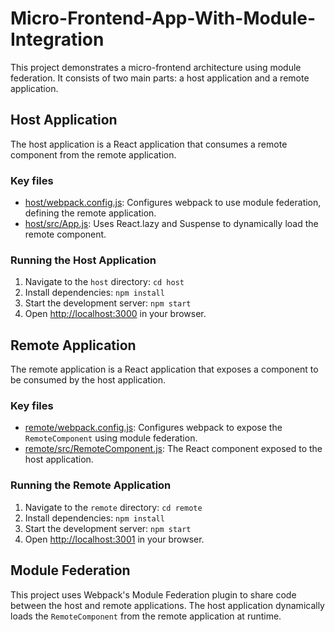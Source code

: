 # Micro-Frontend-App-With-Module-Integration

This project demonstrates a micro-frontend architecture using module federation. It consists of two main parts: a host application and a remote application.

## Host Application

The host application is a React application that consumes a remote component from the remote application.

### Key files

-   [host/webpack.config.js](host/webpack.config.js): Configures webpack to use module federation, defining the remote application.
-   [host/src/App.js](host/src/App.js): Uses React.lazy and Suspense to dynamically load the remote component.

### Running the Host Application

1.  Navigate to the `host` directory: `cd host`
2.  Install dependencies: `npm install`
3.  Start the development server: `npm start`
4.  Open [http://localhost:3000](http://localhost:3000) in your browser.

## Remote Application

The remote application is a React application that exposes a component to be consumed by the host application.

### Key files

-   [remote/webpack.config.js](remote/webpack.config.js): Configures webpack to expose the `RemoteComponent` using module federation.
-   [remote/src/RemoteComponent.js](remote/src/RemoteComponent.js): The React component exposed to the host application.

### Running the Remote Application

1.  Navigate to the `remote` directory: `cd remote`
2.  Install dependencies: `npm install`
3.  Start the development server: `npm start`
4.  Open [http://localhost:3001](http://localhost:3001) in your browser.

## Module Federation

This project uses Webpack's Module Federation plugin to share code between the host and remote applications. The host application dynamically loads the `RemoteComponent` from the remote application at runtime.